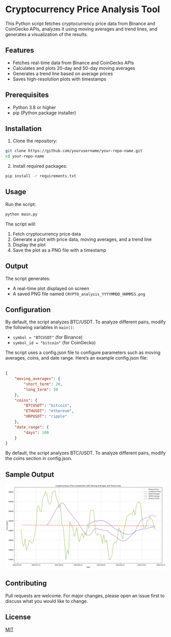 # Cryptocurrency Price Analysis Tool

This Python script fetches cryptocurrency price data from Binance and CoinGecko APIs, analyzes it using moving averages and trend lines, and generates a visualization of the results.

## Features

- Fetches real-time data from Binance and CoinGecko APIs
- Calculates and plots 20-day and 50-day moving averages
- Generates a trend line based on average prices
- Saves high-resolution plots with timestamps

## Prerequisites

- Python 3.8 or higher
- pip (Python package installer)

## Installation

1. Clone the repository:
```bash
git clone https://github.com/yourusername/your-repo-name.git
cd your-repo-name
```

2. Install required packages:
```bash
pip install -r requirements.txt
```

## Usage

Run the script:
```bash
python main.py
```

The script will:
1. Fetch cryptocurrency price data
2. Generate a plot with price data, moving averages, and a trend line
3. Display the plot
4. Save the plot as a PNG file with a timestamp

## Output

The script generates:
- A real-time plot displayed on screen
- A saved PNG file named `CRYPTO_analysis_YYYYMMDD_HHMMSS.png`

## Configuration

By default, the script analyzes BTC/USDT. To analyze different pairs, modify the following variables in `main()`:
- `symbol = "BTCUSDT"` (for Binance)
- `symbol_id = "bitcoin"` (for CoinGecko)

The script uses a config.json file to configure parameters such as moving averages, coins, and date range. Here’s an example config.json file:
```json

{
    "moving_averages": {
        "short_term": 20,
        "long_term": 50
    },
    "coins": {
        "BTCUSDT": "bitcoin",
        "ETHUSDT": "ethereum",
        "XRPUSDT": "ripple"
    },
    "date_range": {
        "days": 100
    }
}
```

By default, the script analyzes BTC/USDT. To analyze different pairs, modify the coins section in config.json.
## Sample Output

![Sample Plot](sample_plot.png)

## Contributing

Pull requests are welcome. For major changes, please open an issue first to discuss what you would like to change.

## License

[MIT](https://choosealicense.com/licenses/mit/)
